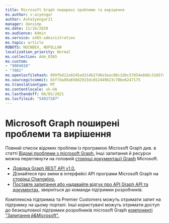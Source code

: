 ```yaml
---
title: Microsoft Graph поширені проблеми та вирішення
ms.author: v-aiyengar
author: AshaIyengar21
manager: dansimp
ms.date: 11/16/2020
ms.audience: Admin
ms.service: o365-administration
ms.topic: article
ROBOTS: NOINDEX, NOFOLLOW
localization_priority: Normal
ms.collection: Adm_O365
ms.custom:
- "9004018"
- "7081"
ms.openlocfilehash: 099fbd12a9245ad314b27d6e3eac08c1dbc57854e8d6c3165fac81141d83bde6
ms.sourcegitcommit: b5f7da89a650d2915dc652449623c78be6247175
ms.translationtype: MT
ms.contentlocale: uk-UA
ms.lasthandoff: 08/05/2021
ms.locfileid: "54027287"
---
```

# <a name="microsoft-graph-common-issues-and-resolutions"></a>Microsoft Graph поширені проблеми та вирішення

Повний список відомих проблем із програмою Microsoft Graph див. в статті [Відомі проблеми з microsoft Graph.](https://docs.microsoft.com/graph/known-issues) Інші запитання й ресурси можна переглянути на головній [сторінці документації Graph](https://docs.microsoft.com/graph/) Microsoft.

- [Довідка Graph REST API v1.0.](https://docs.microsoft.com/graph/api/overview?toc=.%2Fref%2Ftoc.json&view=graph-rest-1.0)
- Дізнайтеся про зміни в інтерфейсі API програми Microsoft Graph на [сторінці Changelog.](https://docs.microsoft.com/graph/changelog) 
- [Поставте запитання або надавайте відгук про API Graph API та документах,](https://aka.ms/GraphDeveloperSupport) зверніться до команди підтримки розробників.

Комплексна підтримка та Premier Customers можуть отримати запит на підтримку на цьому порталі. Інші користувачі можуть отримати доступ до безкоштовної підтримки розробників microsoft Graph [компоненті "Запитання й&Microsoft".](https://aka.ms/AskGraph)
